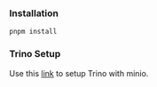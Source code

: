 ### Installation

`pnpm install`

### Trino Setup

Use this [link](https://github.com/bitsondatadev/trino-getting-started/tree/main/hive/trino-minio) to setup Trino with minio.
